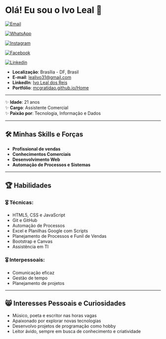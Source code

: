 # Olá! Eu sou o Ivo Leal 👋

[![Email](https://img.shields.io/badge/Gmail-D14836?style=for-the-badge&logo=gmail&logoColor=white)](mailto:lealivo31@gmail.com)

[![WhatsApp](https://img.shields.io/badge/WhatsApp-25D366?style=for-the-badge&logo=whatsapp&logoColor=white)](https://wa.me/5561999519633?text=Olá%20🖐️😃%2C%20tenho%20interesse%20em%20fazer%20um%20projeto)

[![Instagram](https://img.shields.io/badge/Instagram-E4405F?style=for-the-badge&logo=instagram&logoColor=white)](https://instagram.com.br/ivo_leal_dos_reis)

[![Facebook](https://img.shields.io/badge/Gmail-D14836?style=for-the-badge&logo=gmail&logoColor=white)](mailto:lealivo31@gmail.com)

[![Linkedin](https://img.shields.io/badge/Gmail-D14836?style=for-the-badge&logo=gmail&logoColor=white)](mailto:lealivo31@gmail.com)

- **Localização**: Brasília - DF, Brasil  
- **E-mail**: lealivo31@gmail.com  
- **LinkedIn**: [Ivo Leal dos Reis](https://www.linkedin.com/in/ivo-leal-dos-reis-3129311b2)  
- **Portfólio**: [mcgratidao.github.io/Home](https://mcgratidao.github.io/Home/)

---

✨ **Idade**: 21 anos  
✨ **Cargo**: Assistente Comercial  
✨ **Paixão por**: Tecnologia, Informação e Dados

---

## 🛠️ Minhas Skills e Forças

- **Profissional de vendas**
- **Conhecimentos Comerciais**
- **Desenvolvimento Web**
- **Automação de Processos e Sistemas**

---

## 🏆 Habilidades

### 🎖️ Técnicas:
- HTML5, CSS e JavaScript
- Git e GitHub
- Automação de Processos
- Excel e Planilhas Google com Scripts
- Planejamento de Processos e Funil de Vendas
- Bootstrap e Canvas
- Assistência em TI

### 🎖️ Interpessoais:
- Comunicação eficaz
- Gestão de tempo
- Planejamento de projetos

---

## 😸 Interesses Pessoais e Curiosidades

- Músico, poeta e escritor nas horas vagas
- Apaixonado por explorar novas tecnologias
- Desenvolvo projetos de programação como hobby
- Leitor ávido, sempre em busca de conhecimento e criatividade
